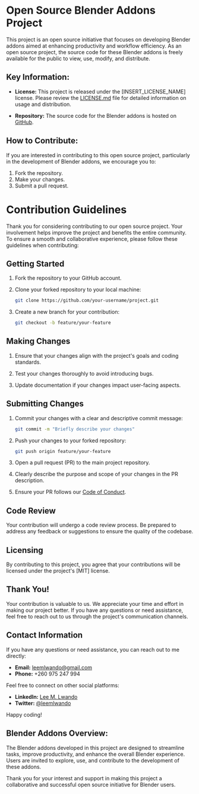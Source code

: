 # Open Source Blender Addons Project

This project is an open source initiative that focuses on developing Blender addons aimed at enhancing productivity and workflow efficiency. As an open source project, the source code for these Blender addons is freely available for the public to view, use, modify, and distribute.

## Key Information:

- **License:** This project is released under the [INSERT_LICENSE_NAME] license. Please review the [LICENSE.md](link_to_license_file) file for detailed information on usage and distribution.

- **Repository:** The source code for the Blender addons is hosted on [GitHub](https://github.com/leemlwando/blender-addons).

## How to Contribute:

If you are interested in contributing to this open source project, particularly in the development of Blender addons, we encourage you to:

1. Fork the repository.
2. Make your changes.
3. Submit a pull request.

# Contribution Guidelines

Thank you for considering contributing to our open source project. Your involvement helps improve the project and benefits the entire community. To ensure a smooth and collaborative experience, please follow these guidelines when contributing:

## Getting Started

1. Fork the repository to your GitHub account.

2. Clone your forked repository to your local machine:
    ```bash
    git clone https://github.com/your-username/project.git
    ```

3. Create a new branch for your contribution:
    ```bash
    git checkout -b feature/your-feature
    ```

## Making Changes

1. Ensure that your changes align with the project's goals and coding standards.

2. Test your changes thoroughly to avoid introducing bugs.

3. Update documentation if your changes impact user-facing aspects.

## Submitting Changes

1. Commit your changes with a clear and descriptive commit message:
    ```bash
    git commit -m "Briefly describe your changes"
    ```

2. Push your changes to your forked repository:
    ```bash
    git push origin feature/your-feature
    ```

3. Open a pull request (PR) to the main project repository.

4. Clearly describe the purpose and scope of your changes in the PR description.

5. Ensure your PR follows our [Code of Conduct](link_to_code_of_conduct.md).

## Code Review

Your contribution will undergo a code review process. Be prepared to address any feedback or suggestions to ensure the quality of the codebase.

## Licensing

By contributing to this project, you agree that your contributions will be licensed under the project's [MIT] license.

## Thank You!

Your contribution is valuable to us. We appreciate your time and effort in making our project better. If you have any questions or need assistance, feel free to reach out to us through the project's communication channels.

## Contact Information

If you have any questions or need assistance, you can reach out to me directly:

- **Email:** [leemlwando@gmail.com](mailto:leemlwando@gmail.com)
- **Phone:** +260 975 247 994

Feel free to connect on other social platforms:

- **LinkedIn:** [Lee M. Lwando](https://www.linkedin.com/in/leemlwando/)
- **Twitter:** [@leemlwando](https://twitter.com/leemlwando)

Happy coding!


## Blender Addons Overview:

The Blender addons developed in this project are designed to streamline tasks, improve productivity, and enhance the overall Blender experience. Users are invited to explore, use, and contribute to the development of these addons.

Thank you for your interest and support in making this project a collaborative and successful open source initiative for Blender users.
